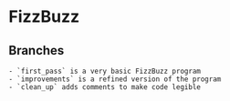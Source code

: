# FizzBuzz

## Branches

    - `first_pass` is a very basic FizzBuzz program
    - `improvements` is a refined version of the program
    - `clean_up` adds comments to make code legible